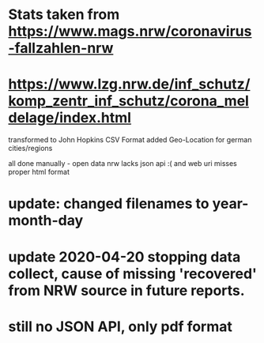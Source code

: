 # Stats taken from https://www.mags.nrw/coronavirus-fallzahlen-nrw
# https://www.lzg.nrw.de/inf_schutz/komp_zentr_inf_schutz/corona_meldelage/index.html

transformed to John Hopkins CSV Format
added Geo-Location for german cities/regions

all done manually - open data nrw lacks json api :(
and web uri misses proper html format

# update: changed filenames to year-month-day
# update 2020-04-20 stopping data collect, cause of missing 'recovered' from NRW source in future reports.
#                   still no JSON API, only pdf format

